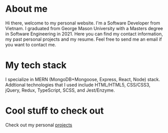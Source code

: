 # About me

Hi there, welcome to my personal website. I'm a Software Developer from Vietnam. I graduated from George Mason University with a Masters degree in Software Engineering in 2021. Here you can find my contact information, my past personal projects and my resume. Feel free to send me an email if you want to contact me.

# My tech stack

I specialize in MERN (MongoDB+Mongoose, Express, React, Node) stack. Addtional technologies that I used include HTML/HTML5, CSS/CSS3, jQuery, Redux, TypeScript, SCSS, and Jest/Enzyme.

# Cool stuff to check out

Check out my personal [projects](/projects)
